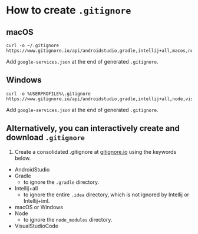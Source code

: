 # How to create `.gitignore`
## macOS
```shell
curl -o ~/.gitignore https://www.gitignore.io/api/androidstudio,gradle,intellij+all,macos,node,visualstudiocode
```
Add `google-services.json` at the end of generated `.gitignore`.

## Windows
```batchfile
curl -o %USERPROFILE%\.gitignore https://www.gitignore.io/api/androidstudio,gradle,intellij+all,node,visualstudiocode,windows
```
Add `google-services.json` at the end of generated `.gitignore`.

## Alternatively, you can interactively create and download `.gitignore`
1. Create a consolidated .gitignore at [gitignore.io](https://www.gitignore.io) using the keywords below.
* AndroidStudio
* Gradle
  * to ignore the `.gradle` directory.
* Intellij+all
  * to ignore the entire `.idea` directory, which is not ignored by Intellij or Intellij+iml.
* macOS or Windows
* Node
  * to ignore the `node_modules` directory.
* VisualStudioCode
